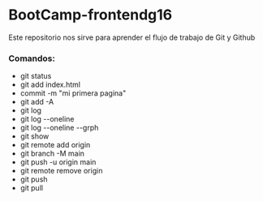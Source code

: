 # BootCamp-frontendg16
Este repositorio nos sirve para aprender el flujo de trabajo de Git y Github
### Comandos: 


* git status
* git add index.html
* commit -m "mi primera pagina"
* git add -A
* git log
* git log --oneline
* git log --oneline --grph
* git show
* git remote add origin
* git branch -M main
* git push -u origin main
* git remote remove origin
* git push 
* git pull